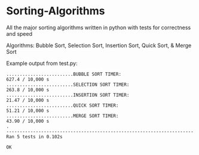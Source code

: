# Sorting-Algorithms
All the major sorting algorithms written in python with tests for correctness and speed

Algorithms: Bubble Sort, Selection Sort, Insertion Sort, Quick Sort, & Merge Sort

Example output from test.py:
```
.........................BUBBLE SORT TIMER:
627.4 / 10,000 s
.........................SELECTION SORT TIMER:
263.8 / 10,000 s
.........................INSERTION SORT TIMER:
21.47 / 10,000 s
.........................QUICK SORT TIMER:
51.21 / 10,000 s
.........................MERGE SORT TIMER:
43.90 / 10,000 s
.
----------------------------------------------------------------------
Ran 5 tests in 0.102s

OK
```

